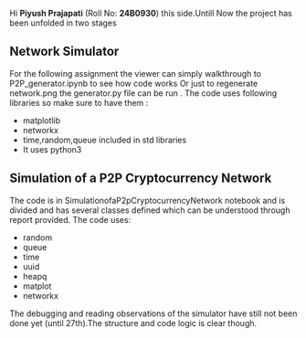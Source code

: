 Hi **Piyush Prajapati** (Roll No: **24B0930**) this side.Untill Now the project has been unfolded in two stages 
## Network Simulator
For the following assignment the viewer can simply walkthrough to P2P_generator.ipynb to see how code works
Or just to regenerate network.png the generator.py file can be run . The code uses following libraries so make sure to have them :
- matplotlib
- networkx
- time,random,queue included in std libraries 
- It uses python3

## Simulation of a P2P Cryptocurrency Network
The code is in SimulationofaP2pCryptocurrencyNetwork notebook and is divided and has several classes defined which can be understood through report provided. The code uses:
- random
- queue 
- time 
- uuid 
- heapq
- matplot 
- networkx 

The debugging and reading observations of the simulator have still not been done yet (until 27th).The structure and code logic is clear though.
